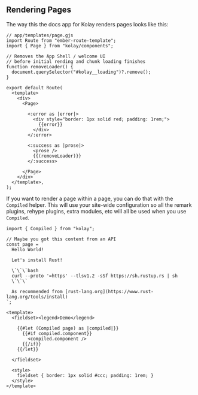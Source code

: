 ## Rendering Pages

The way this the docs app for Kolay renders pages looks like this:

```gjs
// app/templates/page.gjs
import Route from "ember-route-template";
import { Page } from "kolay/components";

// Removes the App Shell / welcome UI
// before initial rending and chunk loading finishes
function removeLoader() {
  document.querySelector("#kolay__loading")?.remove();
}

export default Route(
  <template>
    <div>
      <Page>

        <:error as |error|>
          <div style="border: 1px solid red; padding: 1rem;">
            {{error}}
          </div>
        </:error>

        <:success as |prose|>
          <prose />
          {{(removeLoader)}}
        </:success>

      </Page>
    </div>
  </template>,
);
```

If you want to render a page within a page, you can do that with the `Compiled` helper. This will use your site-wide configuration so all the remark plugins, rehype plugins, extra modules, etc will all be used when you use `Compiled`.

```gjs live preview no-shadow
import { Compiled } from "kolay";

// Maybe you got this content from an API
const page = `
  Hello World!

  Let's install Rust!

  \`\`\`bash
  curl --proto '=https' --tlsv1.2 -sSf https://sh.rustup.rs | sh
  \`\`\`

  As recommended from [rust-lang.org](https://www.rust-lang.org/tools/install)
`;

<template>
  <fieldset><legend>Demo</legend>

    {{#let (Compiled page) as |compiled|}}
      {{#if compiled.component}}
        <compiled.component />
      {{/if}}
    {{/let}}

  </fieldset>

  <style>
    fieldset { border: 1px solid #ccc; padding: 1rem; }
  </style>
</template>
```
